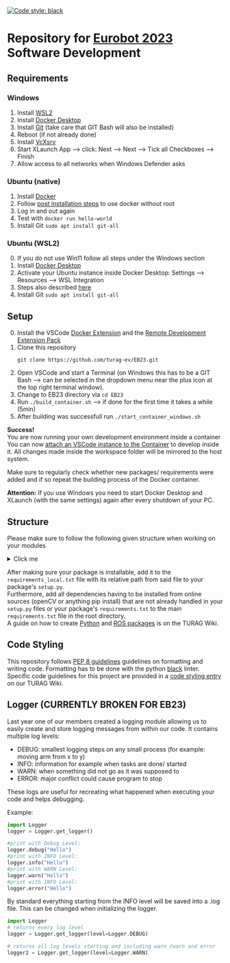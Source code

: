 [![Code style: black](https://img.shields.io/badge/code%20style-black-000000.svg)](https://github.com/psf/black)

# Repository for [Eurobot 2023](https://www.eurobot.org/eurobot-contest/eurobot-2023/) Software Development

## Requirements
### Windows
1. Install [WSL2](https://learn.microsoft.com/en-us/windows/wsl/install) 
2. Install [Docker Desktop](https://www.docker.com/products/docker-desktop/)
3. Install [Git](https://git-scm.com/download/win) (take care that GIT Bash will also be installed)
4. Reboot (if not already done)
5. Install [VcXsrv](https://sourceforge.net/projects/vcxsrv/)
6. Start XLaunch App --> click: Next --> Next --> Tick all Checkboxes --> Finish
7. Allow access to all networks when Windows Defender asks

### Ubuntu (native)
1. Install [Docker](https://docs.docker.com/engine/install/ubuntu/#install-using-the-repository)
2. Follow [post installation steps](https://docs.docker.com/engine/install/ubuntu/#install-using-the-repository) to use docker without root  
3. Log in and out again
4. Test with `docker run hello-world`
5. Install Git `sudo apt install git-all`

### Ubuntu (WSL2)
0. If you do not use Win11 follow all steps under the Windows section
1. Install [Docker Desktop](https://www.docker.com/products/docker-desktop/)
2. Activate your Ubuntu instance inside Docker Desktop: Settings --> Resources --> WSL Integration
3. Steps also described [here](https://docs.docker.com/desktop/windows/wsl/)
4. Install Git `sudo apt install git-all`

## Setup
0. Install the VSCode [Docker Extension](https://marketplace.visualstudio.com/items?itemName=ms-azuretools.vscode-docker) and the [Remote Development Extension Pack](https://marketplace.visualstudio.com/items?itemName=ms-vscode-remote.vscode-remote-extensionpack) 
1. Clone this repository
    ```
    git clone https://github.com/turag-ev/EB23.git
    ```
2. Open VSCode and start a Terminal (on Windows this has to be a GIT Bash --> can be selected in the dropdown menu near the plus icon at the top right terminal window).
3. Change to EB23 directory via `cd EB23`
4. Run `./build_container.sh` --> if done for the first time it takes a while (5min)
5. After building was successfull run `./start_container_windows.sh`

**Success!**  
You are now running your own development environment inside a container
You can now [attach an VSCode instance to the Container](https://code.visualstudio.com/docs/devcontainers/attach-container#_attach-to-a-docker-container) to develop inside it. All changes made inside the workspace folder will be mirrored to the host system.

Make sure to regularly check whether new packages/ requirements were added and if so repeat the building process of the Docker container.  

**Attention:** If you use Windows you need to start Docker Desktop and XLaunch (with the same settings) again after every shutdown of your PC.

## Structure
Please make sure to follow the following given structure when working on your modules

<details>
  <summary>Click me</summary>

    
    EB23                                        -> parent directory of this repository
    │   .gitignore
    │   install_requirements.py
    │   LICENSE
    │   README.md
    │   requirements.txt
    │   requirements_local.txt
    │
    └───workspace                               -> global workspace
        ├───python_packages                     -> workspace for python only packages
        │   │   README.md
        │   │
        │   ├───Helpers                         -> subdirectory for helper packages
        │   │   ├───Logger
        │   │   |   │   LICENSE
        │   │   |   │   pyproject.toml
        │   │   |   │   README.md
        │   │   |   │
        │   │   |   └───src
        │   │   |       └───Logger
        │   │   |               Logger.py
        │   │   |               __init__.py
        │   │   |
        │   │   └...                            -> more helper packages (Enumerations,...)
        │   │
        │   ├───InternalMechanics               -> subdirectory for IM python packages
        │   │   │   README.md
        │   │   │
        │   │   └───IMA_Interface
        │   │       │   LICENSE
        │   │       │   pyproject.toml
        │   │       │
        │   │       └───IMA_Interface
        │   │               interface.py
        │   │               __init__.py
        │   │
        │   └───...                             -> more subdirectories (Pathfinding, Gameplanning, ...)
        │
        └───ros_packages                        -> workspace for ros packages
            │   README.md
            │
            └───src
                ├───IMAM                        -> ros package (InternalMechanicsActionsManager)
                |       .gitkeep
                |
                └───...                         -> more ros packages
    

</details>

After making sure your package is installable, add it to the `requirements_local.txt` file with its relative path from said file to your package's `setup.py`.  
Furthermore, add all dependencies having to be installed from online sources (openCV or anything pip install) that are 
not already handled in your `setup.py` files or your package's `requirements.txt` to the main `requirements.txt` file
in the root directory.  
A guide on how to create [Python](https://intern.turag.de/wiki/doku.php?id=050_software:anleitungen:creating_python_packages) and [ROS packages](https://docs.ros.org/en/foxy/Tutorials/Beginner-Client-Libraries/Creating-Your-First-ROS2-Package.html) is on the TURAG Wiki.

## Code Styling
This repository follows [PEP 8 guidelines](https://peps.python.org/pep-0008/) guidelines on formatting and writing code. Formatting has to be done with the python 
[black](https://pypi.org/project/black/) linter. Specific code guidelines for this project are provided in a [code styling entry](https://intern.turag.de/wiki/doku.php?id=01_eurobot:eurobot_2023:code_styling_guidelines) on our TURAG Wiki.

## Logger (CURRENTLY BROKEN FOR EB23)

  
Last year one of our members created a logging module allowing us to easily create and store logging messages from within our code.
It contains multiple log levels:
- DEBUG: smallest logging steps on any small process (for example: moving arm from x to y)
- INFO: information for example when tasks are done/ started
- WARN: when something did not go as it was supposed to
- ERROR: major conflict could cause program to stop

These logs are useful for recreating what happened when executing your code and helps debugging.

Example:
```python
import Logger
logger = Logger.get_logger()

#print with Debug Level:
logger.debug("Hello")
#print with INFO Level:
logger.info("Hello")
#print with WARN Level:
logger.warn("Hello")
#print with INFO Level:
logger.error("Hello")
```

By standard everything starting from the INFO level will be saved into a .log file. This can be changed when initializing the logger.
```python
import Logger
# returns every log level
logger = Logger.get_logger(level=Logger.DEBUG)

# returns all log levels starting and including warn (warn and error
logger2 = Logger.get_logger(level=Logger.WARN)
```




